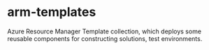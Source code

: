 # arm-templates
Azure Resource Manager Template collection, which deploys some reusable components for constructing  solutions, test environments.
